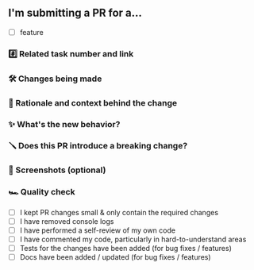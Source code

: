 ## I'm submitting a PR for a...

- [ ] feature

### #️⃣ Related task number and link

<!-- [Issue #](https://www.pivotaltracker.com/story/show/186079844) -->

### 🛠 Changes being made

<!-- Here give examples of the changes you've made in this pull request. Include an itemized list if you can. It'll help the reviewer -->

### 🧠 Rationale and context behind the change

<!-- Why did you choose to make these changes? Were there any trade-offs you had to consider? What's the context for the changes? Are there any -->

### ✨ What's the new behavior?

<!-- Expected behaviour? -->

### 🪛 Does this PR introduce a breaking change?

<!-- (What changes might users need to make in their application due to this PR?) -->
<!-- If this PR introduces a breaking change, please describe the impact and a migration path for existing applications. -->

### 📸 Screenshots (optional)

<!-- If you made UI changes, what are the before and afters?

| before | after |
| ------ | ----- |
|        |       | -->

### 🏎 Quality check

- [ ] I kept PR changes small & only contain the required changes
- [ ] I have removed console logs
- [ ] I have performed a self-review of my own code
- [ ] I have commented my code, particularly in hard-to-understand areas
- [ ] Tests for the changes have been added (for bug fixes / features)
- [ ] Docs have been added / updated (for bug fixes / features)
